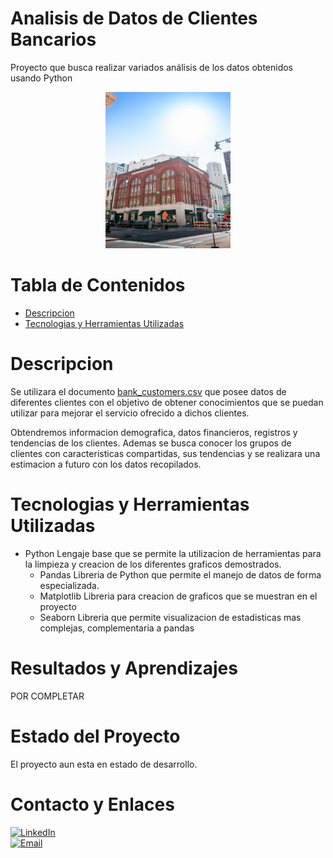 # Analisis de Datos de Clientes Bancarios
Proyecto que busca realizar variados análisis de los datos obtenidos usando Python
<div align="center">
    <picture>
        <img alt="alt" src="Fotos/image.png" width="200" height="250">
    </picture>
</div>

# Tabla de Contenidos
*   [Descripcion](#descripcion)
*   [Tecnologias y Herramientas Utilizadas](#tecnologias-y-herramientas-utilizadas)

# Descripcion
Se utilizara el documento [bank_customers.csv](Datos/bank_customers.csv) que posee datos de diferentes clientes con el objetivo de obtener conocimientos que se puedan utilizar para mejorar el servicio ofrecido a dichos clientes.

Obtendremos informacion demografica, datos financieros, registros y tendencias de los clientes. Ademas se busca conocer los grupos de clientes con caracteristicas compartidas, sus tendencias y se realizara una estimacion a futuro con los datos recopilados.

# Tecnologias y Herramientas Utilizadas
* Python
    Lengaje base que se permite la utilizacion de herramientas para la limpieza y creacion de los diferentes graficos demostrados.
    * Pandas
        Libreria de Python que permite el manejo de datos de forma especializada.
    * Matplotlib
        Libreria para creacion de graficos que se muestran en el proyecto
    * Seaborn
        Libreria que permite visualizacion de estadisticas mas complejas, complementaria a pandas
# Resultados y Aprendizajes
POR COMPLETAR

# Estado del Proyecto
El proyecto aun esta en estado de desarrollo.

# Contacto y Enlaces
[![LinkedIn](https://img.shields.io/badge/LinkedIn-0077B5?style=for-the-badge&logo=linkedin&logoColor=white)](www.linkedin.com/in/vicente-gonzalez-escobar-9b637a1a3)</br>
[![Email](https://img.shields.io/badge/Gmail-D14836?style=for-the-badge&logo=gmail&logoColor=white)](mailto:vig.gonzaleze@gmail.com)
